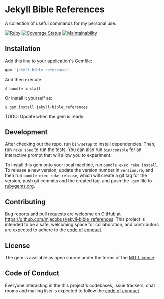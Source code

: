# Jekyll Bible References

A collection of useful commands for my personal use.

[![Ruby](https://github.com/mjacobus/jekyll-bible_references/actions/workflows/main.yml/badge.svg)](https://github.com/mjacobus/jekyll-bible_references/actions/workflows/main.yml)
[![Coverage Status](https://coveralls.io/repos/github/mjacobus/jekyll-bible_references/badge.svg?branch=main)](https://coveralls.io/github/mjacobus/jekyll-bible_references?branch=main)
[![Maintainability](https://api.codeclimate.com/v1/badges/52468dead5a8c7568a0f/maintainability)](https://codeclimate.com/github/mjacobus/jekyll-bible_references/maintainability)

## Installation

Add this line to your application's Gemfile:

```ruby
gem 'jekyll-bible_references'
```

And then execute:

    $ bundle install

Or install it yourself as:

    $ gem install jekyll-bible_references

TODO: Update when the gem is ready

## Development

After checking out the repo, run `bin/setup` to install dependencies. Then, run `rake spec` to run the tests. You can also run `bin/console` for an interactive prompt that will allow you to experiment.

To install this gem onto your local machine, run `bundle exec rake install`. To release a new version, update the version number in `version.rb`, and then run `bundle exec rake release`, which will create a git tag for the version, push git commits and the created tag, and push the `.gem` file to [rubygems.org](https://rubygems.org).

## Contributing

Bug reports and pull requests are welcome on GitHub at https://github.com/mjacobus/jekyll-bible_references. This project is intended to be a safe, welcoming space for collaboration, and contributors are expected to adhere to the [code of conduct](https://github.com/mjacobus/jekyll-bible_references/blob/main/CODE_OF_CONDUCT.md).

## License

The gem is available as open source under the terms of the [MIT License](https://opensource.org/licenses/MIT).

## Code of Conduct

Everyone interacting in the this project's codebases, issue trackers, chat rooms and mailing lists is expected to follow the [code of conduct](https://github.com/mjacobus/jekyll-bible_references/blob/main/CODE_OF_CONDUCT.md).
